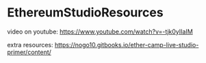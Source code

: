 # EthereumStudioResources

video on youtube: https://www.youtube.com/watch?v=-tjk0yIIaIM

extra resources: https://nogo10.gitbooks.io/ether-camp-live-studio-primer/content/
